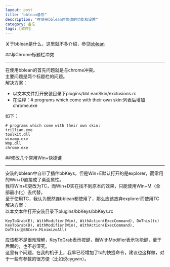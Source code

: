 ```yaml
---
layout: post
title: "bblean备忘"
description: "在使用bblean时修改的功能和设置"
category: 备忘
tags: [软件]
---
```


关于bblean是什么，这里就不多介绍，参见[bblean](http://bb4win.sourceforge.net/bblean/)  

##与Chrome标题栏冲突

---

在使用bblean的首先问题就是与chrome冲突。  
主要问题是两个标题栏的问题。  
解决方案：

* 以文本文件打开安装目录下plugins/bbLeanSkin/exclusions.rc
* 在注释：# programs which come with their own skin:列表后增加chrome.exe

如下：

    # programs which come with their own skin:
    trillian.exe
    toolkit.dll
    winamp.exe
    Wmp.dll
    chrome.exe

##修改几个常用Win+快捷键

---

安装的bblean中自带了插件bbKeys，但是Win+E默认打开的是explorer，而常用的Win+D直接成了桌面属性。  
我将Win+E更改为TC，而Win+D实在找不到原本的效果，只能使用Win+M（全部最小化）去代替。  
至于使用TC，我认为既然连bblean都使用了，那么应该放弃explorer而使用TC  
解决方案：  
以本文本件打开安装目录下plugins/bbKeys/bbKeys.rc

    KeyToGrab(E), WithModifier(Win), WithAction(ExecCommand), DoThis(tc)
    KeyToGrab(D), WithModifier(Win), WithAction(ExecCommand), DoThis(@BBCore.MinimizeAll)

应该都不是很难理解，KeyToGrab表示按键，而WithModifier表示功能键，至于后面的，也不必深究。  
这里有个问题，在我的机子上，我早已经增加了tc的快捷命令，建议也这样做，对于一些有参数的很方便（比如说cygwin）。  
